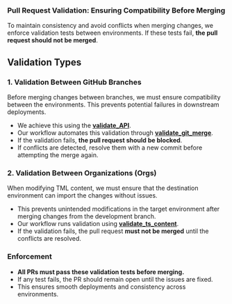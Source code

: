 ### Pull Request Validation: Ensuring Compatibility Before Merging

To maintain consistency and avoid conflicts when merging changes, we enforce validation tests between environments. If these tests fail, **the pull request should not be merged**.

## Validation Types

### 1. **Validation Between GitHub Branches**

Before merging changes between branches, we must ensure compatibility between the environments. This prevents potential failures in downstream deployments.

- We achieve this using the [__validate_API__](https://developers.thoughtspot.com/docs/git-api#_validate_merge).
- Our workflow automates this validation through [__validate_git_merge__](.github/workflows/validate_git_merge.yml).
- If the validation fails, **the pull request should be blocked**.
- If conflicts are detected, resolve them with a new commit before attempting the merge again.

### 2. **Validation Between Organizations (Orgs)**

When modifying TML content, we must ensure that the destination environment can import the changes without issues.

- This prevents unintended modifications in the target environment after merging changes from the development branch.
- Our workflow runs validation using [__validate_ts_content__](.github/workflows/validate_ts_content.yml).
- If the validation fails, the pull request **must not be merged** until the conflicts are resolved.

### Enforcement

- **All PRs must pass these validation tests before merging.**
- If any test fails, the PR should remain open until the issues are fixed.
- This ensures smooth deployments and consistency across environments.
